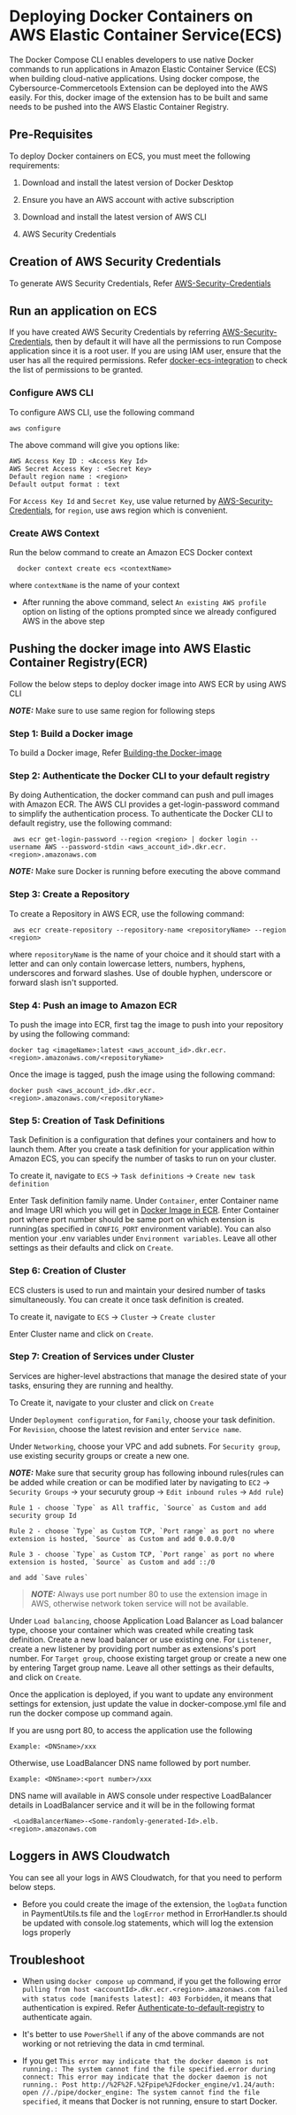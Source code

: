 # Deploying Docker Containers on AWS Elastic Container Service(ECS)
The Docker Compose CLI enables developers to use native Docker commands to run applications in Amazon Elastic Container Service (ECS) when building cloud-native applications. Using docker compose, the Cybersource-Commercetools Extension can be deployed into the AWS easily. For this, docker image of the extension has to be built and same needs to be pushed into the AWS Elastic Container Registry.

## Pre-Requisites

To deploy Docker containers on ECS, you must meet the following requirements:

1. Download and install the latest version of Docker Desktop

2. Ensure you have an AWS account with active subscription

3. Download and install the latest version of AWS CLI

4. AWS Security Credentials 

## Creation of AWS Security Credentials
 
  To generate AWS Security Credentials, Refer [AWS-Security-Credentials](AWS-Serverless-Deployment.md#aws-security-credentials)

## Run an application on ECS

If you have created AWS Security Credentials by referring [AWS-Security-Credentials](AWS-Serverless-Deployment.md#aws-security-credentials), then by default it will have all the permissions to run Compose application since it is a root user. 
If you are using IAM user, ensure that the user has all the required permissions. Refer [docker-ecs-integration](https://docs.docker.com/cloud/ecs-integration/#run-an-application-on-ecs) to check the list of permissions to be granted.

### Configure AWS CLI
 
 To configure AWS CLI, use the following command
     
    aws configure
   
  The above command will give you options like:

    AWS Access Key ID : <Access Key Id>
    AWS Secret Access Key : <Secret Key>
    Default region name : <region>
    Default output format : text

  For `Access Key Id` and `Secret Key`, use value returned by [AWS-Security-Credentials](AWS-Serverless-Deployment.md#aws-security-credentials), for `region`, use aws region which is convenient.

### Create AWS Context

Run the below command to create an Amazon ECS Docker context 
   
      docker context create ecs <contextName>

where `contextName` is the name of your context

- After running the above command, select `An existing AWS profile` option on listing of the options prompted since we already configured AWS in the above step

## Pushing the docker image into AWS Elastic Container Registry(ECR)

Follow the below steps to deploy docker image into AWS ECR by using AWS CLI

   **_NOTE:_** Make sure to use same region for following steps

  ### Step 1: Build a Docker image
   To build a Docker image, Refer [Building-the Docker-image](Docker.md#building-the-docker-image)
  
  ### Step 2: Authenticate the Docker CLI to your default registry
   By doing Authentication, the docker command can push and pull images with Amazon ECR. The AWS CLI provides a get-login-password command to simplify the authentication process. To authenticate the Docker CLI to default registry, use the following command:

     aws ecr get-login-password --region <region> | docker login --username AWS --password-stdin <aws_account_id>.dkr.ecr.<region>.amazonaws.com

   **_NOTE:_** Make sure Docker is running before executing the above command

 ### Step 3: Create a Repository
  
  To create a Repository in AWS ECR, use the following command:
    
     aws ecr create-repository --repository-name <repositoryName> --region <region>

   where `repositoryName` is the name of your choice and it should start with a letter and can only contain lowercase letters, numbers, hyphens, underscores and forward slashes. Use of double hyphen, underscore or forward slash isn't supported.

 ### Step 4: Push an image to Amazon ECR

  To push the image into ECR, first tag the image to push into your repository by using the following command:

    docker tag <imageName>:latest <aws_account_id>.dkr.ecr.<region>.amazonaws.com/<repositoryName>
    
 Once the image is tagged, push the image using the following command:
  
    docker push <aws_account_id>.dkr.ecr.<region>.amazonaws.com/<repositoryName>

### Step 5: Creation of Task Definitions

Task Definition is a configuration that defines your containers and how to launch them. After you create a task definition for your application within Amazon ECS, you can specify the number of tasks to run on your cluster.

To create it, navigate to `ECS` -> `Task definitions` -> `Create new task definition`

Enter Task definition family name. Under `Container`, enter Container name and Image URI which you will get in [Docker Image in ECR](#step-4-push-an-image-to-amazon-ecr). Enter Container port where port number should be same port on which extension is running(as specified in `CONFIG_PORT` environment variable). You can also mention your .env variables under `Environment variables`. Leave all other settings as their defaults and click on `Create`.

### Step 6: Creation of Cluster

ECS clusters is used to run and maintain your desired number of tasks simultaneously. You can create it once task definition is created.

To create it, navigate to `ECS` -> `Cluster` -> `Create cluster`

Enter Cluster name and click on `Create`.

### Step 7: Creation of Services under Cluster

Services are higher-level abstractions that manage the desired state of your tasks, ensuring they are running and healthy.

To Create it, navigate to your cluster and click on `Create`

Under `Deployment configuration`, for `Family`, choose your task definition. For `Revision`, choose the latest revision  and enter `Service name`.

Under `Networking`, choose your VPC and add subnets. For `Security group`, use existing security groups or create a new one.

 **_NOTE:_** Make sure that security group has following inbound rules(rules can be added while creation or can be modified later by navigating to `EC2` -> `Security Groups` -> your securuty group -> `Edit inbound rules` -> `Add rule`)

    Rule 1 - choose `Type` as All traffic, `Source` as Custom and add security group Id

    Rule 2 - choose `Type` as Custom TCP, `Port range` as port no where extension is hosted, `Source` as Custom and add 0.0.0.0/0

    Rule 3 - choose `Type` as Custom TCP, `Port range` as port no where extension is hosted, `Source` as Custom and add ::/0

    and add `Save rules`

> **_NOTE:_** Always use port number 80 to use the extension image in AWS, otherwise network token service will not be available.

Under `Load balancing`, choose Application Load Balancer as Load balancer type, choose your container which was created while creating task definition. Create a new load balancer or use existing one. For `Listener`, create a new listener by providing port number as extensions's port number. For `Target group`, choose existing target group or create a new one by entering Target group name. Leave all other settings as their defaults, and click on `Create`.

Once the application is deployed, if you want to update any environment settings for extension, just update the value in docker-compose.yml file and run the docker compose up command again.

If you are usng port 80, to access the application use the following

    Example: <DNSname>/xxx 

Otherwise, use LoadBalancer DNS name followed by port number.

    Example: <DNSname>:<port number>/xxx  


DNS name will available in AWS console under respective LoadBalancer details in LoadBalancer service and it will be in the following format
    
     <LoadBalancerName>-<Some-randomly-generated-Id>.elb.<region>.amazonaws.com

## Loggers in AWS Cloudwatch

You can see all your logs in AWS Cloudwatch, for that you need to perform below steps.

- Before you could create the image of the extension, the `logData` function in PaymentUtils.ts file and the `logError` method in ErrorHandler.ts should be updated with console.log statements, which will log the extension logs properly

## Troubleshoot
 - When using `docker compose up` command, if you get the following error `pulling from host <accountId>.dkr.ecr.<region>.amazonaws.com failed with status code [manifests latest]: 403 Forbidden`, it means that authentication is expired. Refer [Authenticate-to-default-registry](#step-2-authenticate-the-docker-cli-to-your-default-registry) to authenticate again.

 - It's better to use `PowerShell` if any of the above commands are not working or not retrieving the data in cmd terminal.

 - If you get `This error may indicate that the docker daemon is not running.: The system cannot find the file specified.error during connect: This error may indicate that the docker daemon is not running.: Post http://%2F%2F.%2Fpipe%2Fdocker_engine/v1.24/auth: open //./pipe/docker_engine: The system cannot find the file specified`, it means that Docker is not running, ensure to start Docker.